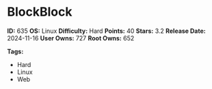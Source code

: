 # BlockBlock

**ID:** 635
**OS:** Linux
**Difficulty:** Hard
**Points:** 40
**Stars:** 3.2
**Release Date:** 2024-11-16
**User Owns:** 727
**Root Owns:** 652

**Tags:**
- Hard
- Linux
- Web

